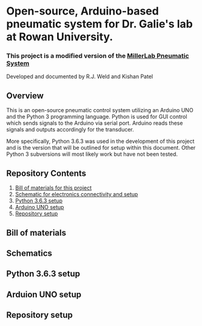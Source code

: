 # Open-source, Arduino-based pneumatic system for Dr. Galie's lab at Rowan University.
### This project is a modified version of the [MillerLab Pneumatic System](https://github.com/MillerLabFTW/OpenSourcePneumaticSystem)

Developed and documented by R.J. Weld and Kishan Patel

## Overview
This is an open-source pneumatic control system utilizing an Arduino UNO and the Python 3 programming language.
Python is used for GUI control which sends signals to the Arduino via serial port. Arduino reads these signals and outputs accordingly for the transducer.

More specifically, Python 3.6.3 was used in the development of this project and is the version that will be outlined for setup within this document.
Other Python 3 subversions will most likely work but have not been tested.

## Repository Contents
1. [Bill of materials for this project](#bill-of-materials)
2. [Schematic for electronics connectivity and setup](#schematics)
3. [Python 3.6.3 setup](#python-3.6.3-setup)
4. [Arduino UNO setup](#arduino-uno-setup)
5. [Repository setup](#repository-setup)

## Bill of materials

## Schematics

## Python 3.6.3 setup

## Arduion UNO setup

## Repository setup